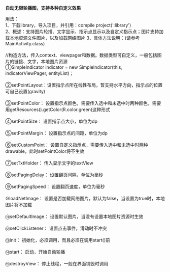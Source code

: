 **自动无限轮播图，支持多种自定义效果**

用法：<br>
1、下载library，导入项目，并引用：compile project(':library')<br>
2、概述：支持图片轮播、文字显示、指示点显示以及自定义指示点；图片支持加载本地资源文件图片，以及加载网络图片
3、具体方法说明：(请参考MainActivity.class)<br><br>
   //构造方法，传入context、viewpager和数据。数据类型可自定义，一般包括图片的链接、文字，本地图片资源<br>
   ①SimpleIndicator indicator = new SimpleIndicator(this, indicatorViewPager, entityList)；<br><br>
   ②setPointLayout：设置指示点所在线性布局，暂支持水平方向，指示点的位置可自己设置(gravity)<br><br>
   ③setPointColor： 设置指示点颜色，需要传入选中和未选中时两种颜色，需要用getResources().getColor(R.color.green)这种形式<br><br>
   ④setPointSize： 设置指示点大小，单位为dp<br><br>
   ⑤setPointMargin： 设置指示点的间距，单位为dp<br><br>
   ⑥setCustomPoint： 设置自定义指示点，需要传入选中和未选中时两种drawable，此时setPointColor将不生效<br><br>
   ⑦setTxtHolder： 传入显示文字的textView<br><br>
   ⑧setPagingDelay： 设置翻页间隔，单位为毫秒<br><br>
   ⑨setPagingSpeed： 设置翻页速度，单位为毫秒<br><br>
   ⑩loadNetImage： 设置是否加载网络图片，默认为false，当设置为true时，本地图片将不加载<br><br>
   ⑪setDefaultImage： 设置默认图片，当没有设置本地图片资源时生效<br><br>
   ⑫setClickListener： 设置点击事件，滑动时不冲突<br><br>
   ⑬init： 初始化，必须调用，而且必须在调用start()前<br><br>
   ⑭start： 启动，开始自动轮播<br><br>
   ⑮destroyView： 停止线程，一般在界面销毁时调用
   
   
   
   
